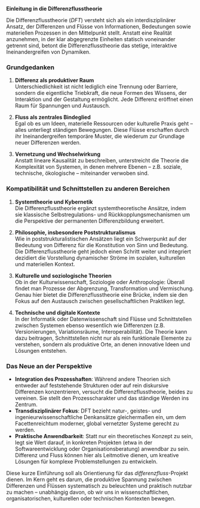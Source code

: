 **Einleitung in die Differenzflusstheorie**

Die Differenzflusstheorie (*DFT*) versteht sich als ein interdisziplinärer Ansatz, der Differenzen und Flüsse von Informationen, Bedeutungen sowie materiellen Prozessen in den Mittelpunkt stellt. Anstatt eine Realität anzunehmen, in der klar abgegrenzte Einheiten statisch voneinander getrennt sind, betont die Differenzflusstheorie das stetige, interaktive Ineinandergreifen von Dynamiken. 

### Grundgedanken
1. **Differenz als produktiver Raum**  
   Unterschiedlichkeit ist nicht lediglich eine Trennung oder Barriere, sondern die eigentliche Triebkraft, die neue Formen des Wissens, der Interaktion und der Gestaltung ermöglicht. Jede Differenz eröffnet einen Raum für Spannungen und Austausch.

2. **Fluss als zentrales Bindeglied**  
   Egal ob es um Ideen, materielle Ressourcen oder kulturelle Praxis geht – alles unterliegt ständigen Bewegungen. Diese Flüsse erschaffen durch ihr Ineinandergreifen temporäre Muster, die wiederum zur Grundlage neuer Differenzen werden.

3. **Vernetzung und Wechselwirkung**  
   Anstatt lineare Kausalität zu beschreiben, unterstreicht die Theorie die Komplexität von Systemen, in denen mehrere Ebenen – z.B. soziale, technische, ökologische – miteinander verwoben sind. 

### Kompatibilität und Schnittstellen zu anderen Bereichen
1. **Systemtheorie und Kybernetik**  
   Die Differenzflusstheorie ergänzt systemtheoretische Ansätze, indem sie klassische Selbstregulations- und Rückkopplungsmechanismen um die Perspektive der permanenten Differenzbildung erweitert.

2. **Philosophie, insbesondere Poststrukturalismus**  
   Wie in poststrukturalistischen Ansätzen liegt ein Schwerpunkt auf der Bedeutung von Differenz für die Konstitution von Sinn und Bedeutung. Die Differenzflusstheorie geht jedoch einen Schritt weiter und integriert dezidiert die Vorstellung dynamischer Ströme im sozialen, kulturellen und materiellen Kontext.

3. **Kulturelle und soziologische Theorien**  
   Ob in der Kulturwissenschaft, Soziologie oder Anthropologie: Überall findet man Prozesse der Abgrenzung, Transformation und Vermischung. Genau hier bietet die Differenzflusstheorie eine Brücke, indem sie den Fokus auf den Austausch zwischen gesellschaftlichen Praktiken legt.

4. **Technische und digitale Kontexte**  
   In der Informatik oder Datenwissenschaft sind Flüsse und Schnittstellen zwischen Systemen ebenso wesentlich wie Differenzen (z.B. Versionierungen, Variationsräume, Interoperabilität). Die Theorie kann dazu beitragen, Schnittstellen nicht nur als rein funktionale Elemente zu verstehen, sondern als produktive Orte, an denen innovative Ideen und Lösungen entstehen.

### Das Neue an der Perspektive
- **Integration des Prozesshaften**: Während andere Theorien sich entweder auf feststehende Strukturen oder auf rein diskursive Differenzen konzentrieren, versucht die Differenzflusstheorie, beides zu vereinen. Sie stellt den Prozesscharakter und das ständige Werden ins Zentrum.
- **Transdisziplinärer Fokus**: DFT bezieht natur-, geistes- und ingenieurwissenschaftliche Denkansätze gleichermaßen ein, um dem Facettenreichtum moderner, global vernetzter Systeme gerecht zu werden.
- **Praktische Anwendbarkeit**: Statt nur ein theoretisches Konzept zu sein, legt sie Wert darauf, in konkreten Projekten (etwa in der Softwareentwicklung oder Organisationsberatung) anwendbar zu sein. Differenz und Fluss können hier als Leitmotive dienen, um kreative Lösungen für komplexe Problemstellungen zu entwickeln.

Diese kurze Einführung soll als Orientierung für das *differenzfluss*-Projekt dienen. Im Kern geht es darum, die produktive Spannung zwischen Differenzen und Flüssen systematisch zu beleuchten und praktisch nutzbar zu machen – unabhängig davon, ob wir uns in wissenschaftlichen, organisatorischen, kulturellen oder technischen Kontexten bewegen.
